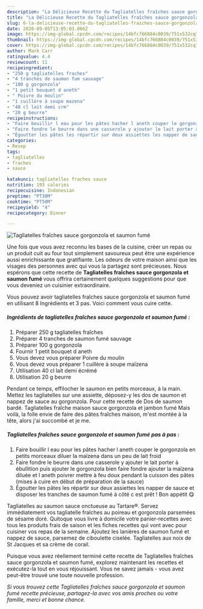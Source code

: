 ```yaml
---
description: "La Délicieuse Recette du Tagliatelles fraîches sauce gorgonzola et saumon fumé"
title: "La Délicieuse Recette du Tagliatelles fraîches sauce gorgonzola et saumon fumé"
slug: 6-la-delicieuse-recette-du-tagliatelles-fraiches-sauce-gorgonzola-et-saumon-fume
date: 2020-09-05T13:05:03.866Z
image: https://img-global.cpcdn.com/recipes/14bfc766884c0039/751x532cq70/tagliatelles-fraiches-sauce-gorgonzola-et-saumon-fume-photo-principale-de-la-recette.jpg
thumbnail: https://img-global.cpcdn.com/recipes/14bfc766884c0039/751x532cq70/tagliatelles-fraiches-sauce-gorgonzola-et-saumon-fume-photo-principale-de-la-recette.jpg
cover: https://img-global.cpcdn.com/recipes/14bfc766884c0039/751x532cq70/tagliatelles-fraiches-sauce-gorgonzola-et-saumon-fume-photo-principale-de-la-recette.jpg
author: Mark Carr
ratingvalue: 4.4
reviewcount: 11
recipeingredient:
- "250 g tagliatelles fraches"
- "4 tranches de saumon fum sauvage"
- "100 g gorgonzola"
- "1 petit bouquet d aneth"
- " Poivre du moulin"
- "1 cuillère à soupe mazena"
- "40 cl lait demi crm"
- "20 g beurre"
recipeinstructions:
- "Faire bouillir l eau pour les pâtes hacher l aneth couper le gorgonzola en petits morceaux diluer la maïzena dans un peu de lait froid"
- "Faire fondre le beurre dans une casserole y ajouter le lait porter à ébullition puis ajouter le gorgonzola bien faire fondre ajouter la maïzena diluée et l aneth poivrer mettre à feu doux pendant la cuisson des pâtes (mises à cuire en début de préparation de la sauce)"
- "Égoutter les pâtes les répartir sur deux assiettes les napper de sauce et disposer les tranches de saumon fumé à côté c est prêt ! Bon appétit 😋"
categories:
- Resep
tags:
- tagliatelles
- fraches
- sauce

katakunci: tagliatelles fraches sauce 
nutrition: 193 calories
recipecuisine: Indonesian
preptime: "PT30M"
cooktime: "PT50M"
recipeyield: "4"
recipecategory: Dinner

---
```



![Tagliatelles fraîches sauce gorgonzola et saumon fumé](https://img-global.cpcdn.com/recipes/14bfc766884c0039/751x532cq70/tagliatelles-fraiches-sauce-gorgonzola-et-saumon-fume-photo-principale-de-la-recette.jpg)

Une fois que vous avez reconnu les bases de la cuisine, créer un repas ou un produit cuit au four tout simplement savoureux peut être une expérience aussi enrichissante que gratifiante. Les odeurs de votre maison ainsi que les visages des personnes avec qui vous la partagez sont précieuses. Nous espérons que cette recette de <strong> Tagliatelles fraîches sauce gorgonzola et saumon fumé </strong> vous offrira certainement quelques suggestions pour que vous deveniez un cuisinier extraordinaire.

<!--inarticleads1-->

Vous pouvez avoir tagliatelles fraîches sauce gorgonzola et saumon fumé en utilisant 8 Ingrédients et 3 pas. Voici comment vous cuire cette.

##### Ingrédients de tagliatelles fraîches sauce gorgonzola et saumon fumé :

1. Préparer 250 g tagliatelles fraîches
1. Préparer 4 tranches de saumon fumé sauvage
1. Préparer 100 g gorgonzola
1. Fournir 1 petit bouquet d aneth
1. Vous devez vous préparer  Poivre du moulin
1. Vous devez vous préparer 1 cuillère à soupe maïzena
1. Utilisation 40 cl lait demi écrémé
1. Utilisation 20 g beurre


Pendant ce temps, effilocher le saumon en petits morceaux, à la main. Mettez les tagliatelles sur une assiette, déposez-y les dos de saumon et nappez de sauce au gorgonzola. Pour cette recette de Dos de saumon bardé. Tagliatelles fraîche maison sauce gorgonzola et jambon fumé Mais voilà, la folle envie de faire des pâtes fraîches maison, m&#39;est montée à la tête, alors j&#39;ai succombé et je me. 

<!--inarticleads2-->

##### Tagliatelles fraîches sauce gorgonzola et saumon fumé pas à pas :

1. Faire bouillir l eau pour les pâtes hacher l aneth couper le gorgonzola en petits morceaux diluer la maïzena dans un peu de lait froid
1. Faire fondre le beurre dans une casserole y ajouter le lait porter à ébullition puis ajouter le gorgonzola bien faire fondre ajouter la maïzena diluée et l aneth poivrer mettre à feu doux pendant la cuisson des pâtes (mises à cuire en début de préparation de la sauce)
1. Égoutter les pâtes les répartir sur deux assiettes les napper de sauce et disposer les tranches de saumon fumé à côté c est prêt ! Bon appétit 😋


Tagliatelles au saumon sauce onctueuse au Tartare®. Servez immédiatement vos tagliatelle fraîches au poireau et gorgonzola parsemées de sésame doré. Quitoque vous livre à domicile votre panier-recettes avec tous les produits frais de saison et les fiches recettes qui vont avec pour cuisiner vos repas de la semaine. Ajoutez les lanières de saumon fumé et nappez de sauce, parsemez de ciboulette ciselée. Tagliatelles aux noix de St Jacques et sa crème de corail. 

<!--inarticleads1-->

<p>
Puisque vous avez réellement terminé cette recette de Tagliatelles fraîches sauce gorgonzola et saumon fumé, explorez maintenant les recettes et exécutez-la tout en vous réjouissant. Vous ne savez jamais - vous avez peut-être trouvé une toute nouvelle profession.
</p>

<p>
<i>Si vous trouvez cette Tagliatelles fraîches sauce gorgonzola et saumon fumé recette précieuse, partagez-la avec vos amis proches ou votre famille, merci et bonne chance.</i>
</p>
